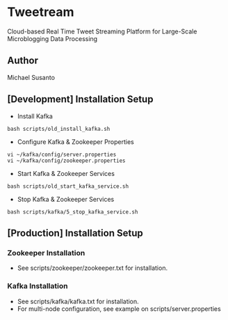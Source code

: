 # Tweetream
Cloud-based Real Time Tweet Streaming Platform for Large-Scale Microblogging Data Processing

## Author
Michael Susanto

## [Development] Installation Setup
- Install Kafka
```
bash scripts/old_install_kafka.sh
```

- Configure Kafka & Zookeeper Properties
```
vi ~/kafka/config/server.properties
vi ~/kafka/config/zookeeper.properties
```

- Start Kafka & Zookeeper Services
```
bash scripts/old_start_kafka_service.sh
```

- Stop Kafka & Zookeeper Services
```
bash scripts/kafka/5_stop_kafka_service.sh
```

## [Production] Installation Setup
### Zookeeper Installation
- See scripts/zookeeper/zookeeper.txt for installation.

### Kafka Installation
- See scripts/kafka/kafka.txt for installation.
- For multi-node configuration, see example on scripts/server.properties
